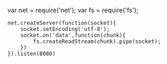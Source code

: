 var net = require('net');
var fs = require('fs');

    net.createServer(function(socket){
        socket.setEncoding('utf-8');
        socket.on('data',function(chunk){
            fs.createReadStream(chunk).pipe(socket);
        })
    }).listen(8080)

